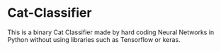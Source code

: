 # Cat-Classifier
This is a binary Cat Classifier made by hard coding Neural Networks in Python without using libraries such as Tensorflow or keras.
